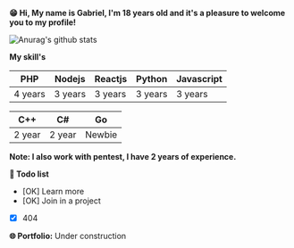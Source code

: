 **😁 Hi, My name is Gabriel, I'm 18 years old and it's a pleasure to welcome you to my profile!**

![Anurag's github stats](https://github-readme-stats.vercel.app/api?username=faintzy&theme=dracula&show_icons=true)

**My skill's**

|  PHP   | Nodejs | Reactjs | Python | Javascript |
|--------|--------|---------|--------|------------|
| 4 years| 3 years|  3 years| 3 years|   3 years  |

|  C++   |   C#   |    Go   |
|--------|--------|---------|
|  2 year| 2 year |  Newbie |

**Note: I also work with pentest, I have 2 years of experience.**

**📆 Todo list**

- [OK] Learn more
- [OK] Join in a project
- [x] 404

**🌐 Portfolio:** Under construction
